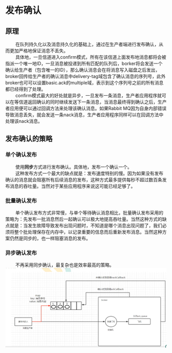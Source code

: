 # 发布确认
## 原理
&nbsp;&nbsp;&nbsp;&nbsp;&nbsp;&nbsp;&nbsp;&nbsp;在队列持久化以及消息持久化的基础上，通过在生产者端进行发布确认，从而更加严格地保证消息不丢失。   
&nbsp;&nbsp;&nbsp;&nbsp;&nbsp;&nbsp;&nbsp;&nbsp;具体地，一旦信道进入confirm模式，所有在该信道上面发布地消息都将会被指派一个唯一地ID，一旦消息被投递到所有匹配的队列后，borker将会发送一个确认给生产者（包含唯一的ID），那么确认消息会在将消息写入磁盘之后发出，broker回传给生产者的确认消息中delivery-tag域包含了确认消息的序列号，此外broker也可可以设置basic.ack的multiple域，表示到这个序列号之前的所有消息都已经得到了处理。   
&nbsp;&nbsp;&nbsp;&nbsp;&nbsp;&nbsp;&nbsp;&nbsp;confirm模式最大的好处就是异步，一旦发布一条消息，生产者应用程序就可以在等信道返回确认的同时继续发送下一条消息，当消息最终得到确认之后，生产者应用便可以通过回调方法来处理该确认消息。如果Rabbit MQ因为自身内部错误导致消息丢失，就会发送一条nack消息，生产者应用程序同样可以在回调方法中处理该nack消息。  
## 发布确认的策略
### 单个确认发布
&nbsp;&nbsp;&nbsp;&nbsp;&nbsp;&nbsp;&nbsp;&nbsp;使用<b>同步</b>方式进行发布确认。具体地，发布一个确认一个。   
&nbsp;&nbsp;&nbsp;&nbsp;&nbsp;&nbsp;&nbsp;&nbsp;这种发布方式一个最大的缺点就是：发布速度特别的慢。因为如果没有发布确认的消息就会阻塞所有后续消息的发布，这种方式最多提供每秒不超过数百条发布消息的吞吐量。当然对于某些应用程序来说这可能已经足够了。
### 批量确认发布
&nbsp;&nbsp;&nbsp;&nbsp;&nbsp;&nbsp;&nbsp;&nbsp;单个确认发布方式非常慢，与单个等待确认消息相比，批量确认发布采用的策略为：先发布一批消息然后一起确认可以极大地提高吞吐量。当然这种方式的缺点就是：当发生故障导致发布出现问题时，不知道是哪个消息出现问题了，我们必须将整个批处理保存在内存中，以记录重要的信息而后重新发布消息。当然这种方案仍然是同步的，也一样阻塞消息的发布。
### 异步确认发布
&nbsp;&nbsp;&nbsp;&nbsp;&nbsp;&nbsp;&nbsp;&nbsp;不再采用同步确认，最复杂也是效率最高的策略。  
![img.png](img.png)   



